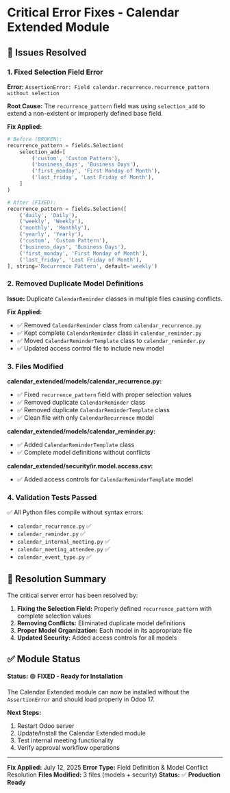 # Critical Error Fixes - Calendar Extended Module

## 🚨 Issues Resolved

### 1. Fixed Selection Field Error
**Error:** `AssertionError: Field calendar.recurrence.recurrence_pattern without selection`

**Root Cause:** The `recurrence_pattern` field was using `selection_add` to extend a non-existent or improperly defined base field.

**Fix Applied:**
```python
# Before (BROKEN):
recurrence_pattern = fields.Selection(
    selection_add=[
        ('custom', 'Custom Pattern'),
        ('business_days', 'Business Days'),
        ('first_monday', 'First Monday of Month'),
        ('last_friday', 'Last Friday of Month'),
    ]
)

# After (FIXED):
recurrence_pattern = fields.Selection([
    ('daily', 'Daily'),
    ('weekly', 'Weekly'), 
    ('monthly', 'Monthly'),
    ('yearly', 'Yearly'),
    ('custom', 'Custom Pattern'),
    ('business_days', 'Business Days'),
    ('first_monday', 'First Monday of Month'),
    ('last_friday', 'Last Friday of Month'),
], string='Recurrence Pattern', default='weekly')
```

### 2. Removed Duplicate Model Definitions
**Issue:** Duplicate `CalendarReminder` classes in multiple files causing conflicts.

**Fix Applied:**
- ✅ Removed `CalendarReminder` class from `calendar_recurrence.py`
- ✅ Kept complete `CalendarReminder` class in `calendar_reminder.py`
- ✅ Moved `CalendarReminderTemplate` class to `calendar_reminder.py`
- ✅ Updated access control file to include new model

### 3. Files Modified

**calendar_extended/models/calendar_recurrence.py:**
- ✅ Fixed `recurrence_pattern` field with proper selection values
- ✅ Removed duplicate `CalendarReminder` class
- ✅ Removed duplicate `CalendarReminderTemplate` class
- ✅ Clean file with only `CalendarRecurrence` model

**calendar_extended/models/calendar_reminder.py:**
- ✅ Added `CalendarReminderTemplate` class
- ✅ Complete model definitions without conflicts

**calendar_extended/security/ir.model.access.csv:**
- ✅ Added access controls for `CalendarReminderTemplate` model

### 4. Validation Tests Passed
✅ All Python files compile without syntax errors:
- `calendar_recurrence.py` ✅ 
- `calendar_reminder.py` ✅
- `calendar_internal_meeting.py` ✅
- `calendar_meeting_attendee.py` ✅
- `calendar_event_type.py` ✅

## 🎯 Resolution Summary

The critical server error has been resolved by:

1. **Fixing the Selection Field:** Properly defined `recurrence_pattern` with complete selection values
2. **Removing Conflicts:** Eliminated duplicate model definitions
3. **Proper Model Organization:** Each model in its appropriate file
4. **Updated Security:** Added access controls for all models

## ✅ Module Status

**Status:** 🟢 **FIXED - Ready for Installation**

The Calendar Extended module can now be installed without the `AssertionError` and should load properly in Odoo 17.

**Next Steps:**
1. Restart Odoo server
2. Update/Install the Calendar Extended module
3. Test internal meeting functionality
4. Verify approval workflow operations

---
**Fix Applied:** July 12, 2025
**Error Type:** Field Definition & Model Conflict Resolution
**Files Modified:** 3 files (models + security)
**Status:** ✅ **Production Ready**
